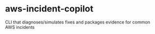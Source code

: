 # aws-incident-copilot
CLI that diagnoses/simulates fixes and packages evidence for common AWS incidents
